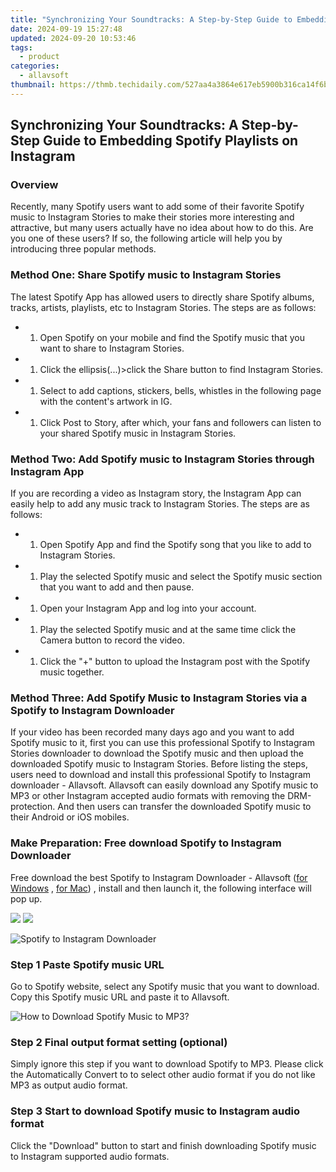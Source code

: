 ```yaml
---
title: "Synchronizing Your Soundtracks: A Step-by-Step Guide to Embedding Spotify Playlists on Instagram"
date: 2024-09-19 15:27:48
updated: 2024-09-20 10:53:46
tags:
  - product
categories:
  - allavsoft
thumbnail: https://thmb.techidaily.com/527aa4a3864e617eb5900b316ca14f6baa8ae1f4cbbc3b923f7a9d59fce31293.jpg
---
```


## Synchronizing Your Soundtracks: A Step-by-Step Guide to Embedding Spotify Playlists on Instagram

### Overview

Recently, many Spotify users want to add some of their favorite Spotify music to Instagram Stories to make their stories more interesting and attractive, but many users actually have no idea about how to do this. Are you one of these users? If so, the following article will help you by introducing three popular methods.

### Method One: Share Spotify music to Instagram Stories

The latest Spotify App has allowed users to directly share Spotify albums, tracks, artists, playlists, etc to Instagram Stories. The steps are as follows:

* 1. Open Spotify on your mobile and find the Spotify music that you want to share to Instagram Stories.
* 1. Click the ellipsis(...)>click the Share button to find Instagram Stories.
* 1. Select to add captions, stickers, bells, whistles in the following page with the content's artwork in IG.
* 1. Click Post to Story, after which, your fans and followers can listen to your shared Spotify music in Instagram Stories.

### Method Two: Add Spotify music to Instagram Stories through Instagram App

If you are recording a video as Instagram story, the Instagram App can easily help to add any music track to Instagram Stories. The steps are as follows:

* 1. Open Spotify App and find the Spotify song that you like to add to Instagram Stories.
* 1. Play the selected Spotify music and select the Spotify music section that you want to add and then pause.
* 1. Open your Instagram App and log into your account.
* 1. Play the selected Spotify music and at the same time click the Camera button to record the video.
* 1. Click the "+" button to upload the Instagram post with the Spotify music together.

### Method Three: Add Spotify Music to Instagram Stories via a Spotify to Instagram Downloader

If your video has been recorded many days ago and you want to add Spotify music to it, first you can use this professional Spotify to Instagram Stories downloader to download the Spotify music and then upload the downloaded Spotify music to Instagram Stories. Before listing the steps, users need to download and install this professional Spotify to Instagram downloader - Allavsoft. Allavsoft can easily download any Spotify music to MP3 or other Instagram accepted audio formats with removing the DRM-protection. And then users can transfer the downloaded Spotify music to their Android or iOS mobiles.

### Make Preparation: Free download Spotify to Instagram Downloader

Free download the best Spotify to Instagram Downloader - Allavsoft ([for Windows](https://tools.techidaily.com/allavsoft/products/) , [for Mac](https://tools.techidaily.com/allavsoft/products/)) , install and then launch it, the following interface will pop up.

[![](https://www.allavsoft.com/how-to/../images/how-to/free-download-win.jpg)](https://tools.techidaily.com/allavsoft/products/) [![](https://www.allavsoft.com/how-to/../images/how-to/free-download-mac.jpg)](https://tools.techidaily.com/allavsoft/products/)

![Spotify to Instagram Downloader](https://www.allavsoft.com/how-to/../images/allavsoft/screen-shot-600.jpg)

### Step 1 Paste Spotify music URL

Go to Spotify website, select any Spotify music that you want to download. Copy this Spotify music URL and paste it to Allavsoft.

![How to Download Spotify Music to MP3?](https://www.allavsoft.com/how-to/../images/how-to/download-rtmp-video/download-rtmp-video.jpg)

### Step 2 Final output format setting (optional)

Simply ignore this step if you want to download Spotify to MP3\. Please click the Automatically Convert to to select other audio format if you do not like MP3 as output audio format.

### Step 3 Start to download Spotify music to Instagram audio format

Click the "Download" button to start and finish downloading Spotify music to Instagram supported audio formats.

<ins class="adsbygoogle"
     style="display:block"
     data-ad-format="autorelaxed"
     data-ad-client="ca-pub-7571918770474297"
     data-ad-slot="1223367746"></ins>



<ins class="adsbygoogle"
     style="display:block"
     data-ad-client="ca-pub-7571918770474297"
     data-ad-slot="8358498916"
     data-ad-format="auto"
     data-full-width-responsive="true"></ins>
